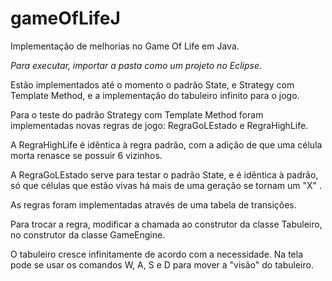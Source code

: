 gameOfLifeJ
===========

Implementação de melhorias no Game Of Life em Java.


*Para executar, importar a pasta como um projeto no Eclipse.*


Estão implementados até o momento o padrão State, e Strategy com Template Method, 
e a implementação do tabuleiro infinito para o jogo.

Para o teste do padrão Strategy com Template Method foram implementadas novas regras de jogo: RegraGoLEstado e RegraHighLife.

A RegraHighLife é idêntica à regra padrão, com a adição de que uma célula morta renasce se possuir 6 vizinhos.

A RegraGoLEstado serve para testar o padrão State, e é idêntica à padrão, só que células que estão vivas há mais de uma geração se 
tornam um "X" .

As regras foram implementadas através de uma tabela de transições.

Para trocar a regra, modificar a chamada ao construtor da classe Tabuleiro, no construtor da classe GameEngine.

O tabuleiro cresce infinitamente de acordo com a necessidade. 
Na tela pode se usar os comandos W, A, S e D para mover a "visão" do tabuleiro.

